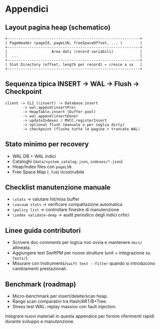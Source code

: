 # Appendici

## Layout pagina heap (schematico)
```
+------------------------------------------------------------+
| PageHeader (pageId, pageLSN, freeSpaceOffset, ... )        |
+------------------------------------------------------------+
|                    Area dati (record variabili)            |
|  ...                                                       |
+------------------------------------------------------------+
| Slot Directory (offset, length per record) ← cresce a sx   |
+------------------------------------------------------------+
```

## Sequenza tipica INSERT → WAL → Flush → Checkpoint
```
client -> CLI (\insert) -> Database.insert
        -> wal.append(insertPre)
        -> HeapTable.insert (buffer pool)
        -> wal.append(insertDone)
        -> updateIndexes / MVCC.registerInsert
        -> optional flush (manuale o per soglia dirty)
        -> checkpoint (flusha tutte le pagine + truncate WAL)
```

## Stato minimo per recovery
- WAL DB + WAL indici
- Cataloghi (`data/system_catalog.json`, `indexes/*.json`)
- Heap/Index files con `pageLSN`
- Free Space Map (`.fsm`) ricostruibile

## Checklist manutenzione manuale
- `\stats` → valutare hit/miss buffer
- `\vacuum stats` → verificare compattazione automatica
- `\policy list` → controllare finestre di manutenzione
- `\index validate-deep` → audit periodico degli indici critici

## Linee guida contributori
- Scrivere doc comments per logica non ovvia e mantenere `docs/` allineata.
- Aggiungere test SwiftPM per nuove strutture (unit + integrazione su `Tests/`).
- Misurare con Instruments/`swift test --filter` quando si introducono cambiamenti prestazionali.

## Benchmark (roadmap)
- Micro-benchmark per insert/delete/scan heap.
- Range scan comparativi tra Hash/ART/B+Tree.
- Stress test WAL: replay massivo con fault injection.

Integrare nuovi materiali in questa appendice per fornire riferimenti rapidi durante sviluppo e manutenzione.
